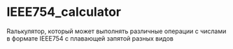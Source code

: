 # IEEE754_calculator
Rалькулятор, который может выполнять различные операции с числами в формате IEEE754 с плавающей запятой разных видов
